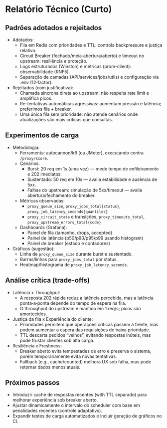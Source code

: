 # Relatório Técnico (Curto)

## Padrões adotados e rejeitados
- Adotados:
  - Fila em Redis com prioridades e TTL: controla backpressure e justiça relativa.
  - Circuit Breaker (fechado/meia‑abertura/aberto) e timeout no upstream: resiliência e proteção.
  - Logs estruturados (Winston) e métricas (prom-client): observabilidade (RNF5).
  - Separação de camadas (API/services/jobs/utils) e configuração via .env (12‑factor).
- Rejeitados (com justificativa):
  - Chamada síncrona direta ao upstream: não respeita rate limit e amplifica picos.
  - Re-tentativas automáticas agressivas: aumentam pressão e latência; preferimos fila + breaker.
  - Uma única fila sem prioridade: não atende cenários onde atualizações são mais críticas que consultas.

## Experimentos de carga
- Metodologia:
  - Ferramenta: autocannon/k6 (ou JMeter), executando contra `/proxy/score`.
  - Cenários:
    - Burst: 20 req em 1s (uma vez) — mede tempo de enfileiramento e 202 imediatos.
    - Sustentado: 50 req em 10s — avalia estabilidade e ausência de 5xx.
    - Falhas do upstream: simulação de 5xx/timeout — avalia abertura/fechamento do breaker.
  - Métricas observadas:
    - `proxy_queue_size`, `proxy_jobs_total{status}`, `proxy_job_latency_seconds{quantiles}`
    - `proxy_circuit_state` e transições, `proxy_timeouts_total`, `proxy_upstream_errors_total{code}`
  - Dashboards (Grafana):
    - Painel de fila (tamanho, drops, accepted)
    - Painel de latência (p50/p90/p95/p99 usando histogram)
    - Painel de breaker (estado e contadores)
- Gráficos (sugestão):
  - Linha de `proxy_queue_size` durante burst e sustentado.
  - Barras/linhas para `proxy_jobs_total` por status.
  - Heatmap/histograma de `proxy_job_latency_seconds`.

## Análise crítica (trade-offs)
- Latência x Throughput:
  - A resposta 202 rápida reduz a latência percebida, mas a latência ponta‑a‑ponta depende do tempo de espera na fila.
  - O throughput do upstream é mantido em 1 req/s; picos são amortecidos.
- Justiça da fila x Experiência do cliente:
  - Prioridades permitem que operações críticas passem à frente, mas podem aumentar a espera das requisições de baixa prioridade.
  - TTL descarta pedidos “velhos”, evitando respostas inúteis, mas pode frustar clientes sob alta carga.
- Resiliência x Freshness:
  - Breaker aberto evita tempestades de erro e preserva o sistema, porém temporariamente evita novas tentativas.
  - Fallback (e.g., cache/counted) melhora UX sob falha, mas pode retornar dados menos atuais.

## Próximos passos
- Introduzir cache de respostas recentes (with TTL separado) para melhorar experiência sob breaker aberto.
- Ajustar dinamicamente o intervalo do scheduler com base em penalidades recentes (controle adaptativo).
- Expandir testes de carga automatizados e incluir geração de gráficos no CI.

